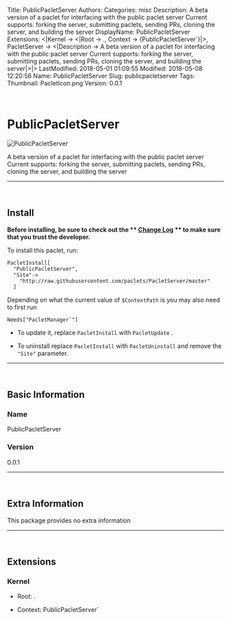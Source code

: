 Title: PublicPacletServer
Authors: 
Categories: misc
Description: A beta version of a paclet for interfacing with the public paclet server Current supports: forking the server, submitting paclets, sending PRs, cloning the server, and building the server
DisplayName: PublicPacletServer
Extensions: <|Kernel -> <|Root -> ., Context -> {PublicPacletServer`}|>, PacletServer -> <|Description -> A beta version of a paclet for interfacing with the public paclet server Current supports: forking the server, submitting paclets, sending PRs, cloning the server, and building the server|>|>
LastModified: 2018-05-01 01:09:55
Modified: 2018-05-08 12:20:56
Name: PublicPacletServer
Slug: publicpacletserver
Tags: 
Thumbnail: PacletIcon.png
Version: 0.0.1

<a id="publicpacletserver" style="width:0;height:0;margin:0;padding:0;">&zwnj;</a>

# PublicPacletServer

![PublicPacletServer]({filename}/img/PublicPacletServer/PacletIcon.png)

A beta version of a paclet for interfacing with the public paclet server Current supports: forking the server, submitting paclets, sending PRs, cloning the server, and building the server

---

<a id="install" style="width:0;height:0;margin:0;padding:0;">&zwnj;</a>

## Install

**Before installing, be sure to check out the ** **[Change Log](https://paclets.github.io/PacletServer/pages/log.html)** ** to make sure that you trust the developer.**

To install this paclet, run:

    PacletInstall[
      "PublicPacletServer",
      "Site"->
        "http://raw.githubusercontent.com/paclets/PacletServer/master"
      ]

Depending on what the current value of  ```$ContextPath```  is you may also need to first run

    Needs["PacletManager`"]

* To update it, replace  ```PacletInstall```  with  ```PacletUpdate``` . 

* To uninstall replace  ```PacletInstall```  with  ```PacletUninstall```  and remove the  ```"Site"```  parameter.

---

<a id="basic-information" style="width:0;height:0;margin:0;padding:0;">&zwnj;</a>

## Basic Information

### Name

PublicPacletServer

### Version

0.0.1

---

<a id="extra-information" style="width:0;height:0;margin:0;padding:0;">&zwnj;</a>

## Extra Information

This package provides no extra information

---

<a id="extensions" style="width:0;height:0;margin:0;padding:0;">&zwnj;</a>

## Extensions

### Kernel

* Root: .

* Context: PublicPacletServer`